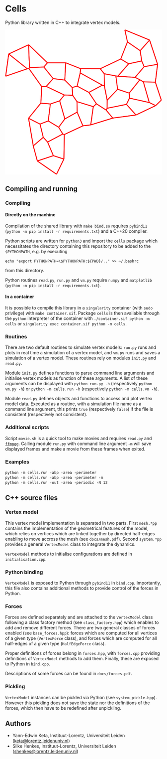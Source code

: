 # Cells

Python library written in C++ to integrate vertex models.

![polygonal tiling](docs/cells.svg)

## Compiling and running

### Compiling

#### Directly on the machine

Compilation of the shared library with `make bind.so` requires `pybind11` (`python -m pip install -r requirements.txt`) and a C++20 compiler.

Python scripts are written for `python3` and import the `cells` package which necessitates the directory containing this repository to be added to the `$PYTHONPATH`, e.g. by executing
```
echo "export PYTHONPATH=\$PYTHONPATH:${PWD}/.." >> ~/.bashrc
```
from this directory.

Python routines `read.py`, `run.py` and `vm.py` require `numpy` and `matplotlib` (`python -m pip install -r requirements.txt`).

#### In a container

It is possible to compile this library in a `singularity` container (with `sudo` privilege) with `make container.sif`. Package `cells` is then available through the `python` interpreter of the container with `./container.sif python -m cells` or `singularity exec container.sif python -m cells`.

### Routines

There are two default routines to simulate vertex models: `run.py` runs and plots in real time a simulation of a vertex model, and `vm.py` runs and saves a simulation of a vertex model. These routines rely on modules `init.py` and `read.py`.

Module `init.py` defines functions to parse command line arguments and initialise vertex models as function of these arguments. A list of these arguments can be displayed with `python run.py -h` (respectively `python vm.py -h`) or `python -m cells.run -h` (respectively `python -m cells.vm -h`).

Module `read.py` defines objects and functions to access and plot vertex model data. Executed as a routine, with a simulation file name as a command line argument, this prints `true` (respectively `false`) if the file is consistent (respectively not consistent).

### Additional scripts

Script `movie.sh` is a quick tool to make movies and requires `read.py` and [`ffmpeg`](https://ffmpeg.org/download.html). Calling module `run.py` with command line argument `-m` will save displayed frames and make a movie from these frames when exited.

### Examples

```
python -m cells.run -abp -area -perimeter
python -m cells.run -abp -area -perimeter -m
python -m cells.run -out -area -periodic -N 12
```

## C++ source files

### Vertex model

This vertex model implementation is separated in two parts. First `mesh.*pp` contains the implementation of the geometrical features of the model, which relies on vertices which are linked together by directed half-edges enabling to move accross the mesh (see `docs/mesh.pdf`). Second `system.*pp` provides a general `VertexModel` class to integrate the dynamics.

`VertexModel` methods to initialise configurations are defined in `initialisation.cpp`.

### Python binding

`VertexModel` is exposed to Python through `pybind11` in `bind.cpp`. Importantly, this file also contains additional methods to provide control of the forces in Python.

### Forces

Forces are defined separately and are attached to the `VertexModel` class following a class factory method (see `class_factory.hpp`) which enables to add and remove different forces. There are two general classes of forces enabled (see `base_forces.hpp`): forces which are computed for all vertices of a given type (`VertexForce` class), and forces which are computed for all half-edges of a given type (`HalfEdgeForce` class).

Proper definitions of forces belong in `forces.hpp`, with `forces.cpp` providing definitions of `VertexModel` methods to add them. Finally, these are exposed to Python in `bind.cpp`.

Descriptions of some forces can be found in `docs/forces.pdf`.

### Pickling

`VertexModel` instances can be pickled via Python (see `system_pickle.hpp`). However this pickling does not save the state nor the definitions of the forces, which then have to be redefined after unpickling.

## Authors

- Yann-Edwin Keta, Instituut-Lorentz, Universiteit Leiden (keta@lorentz.leidenuniv.nl)
- Silke Henkes, Instituut-Lorentz, Universiteit Leiden (shenkes@lorentz.leidenuniv.nl)

